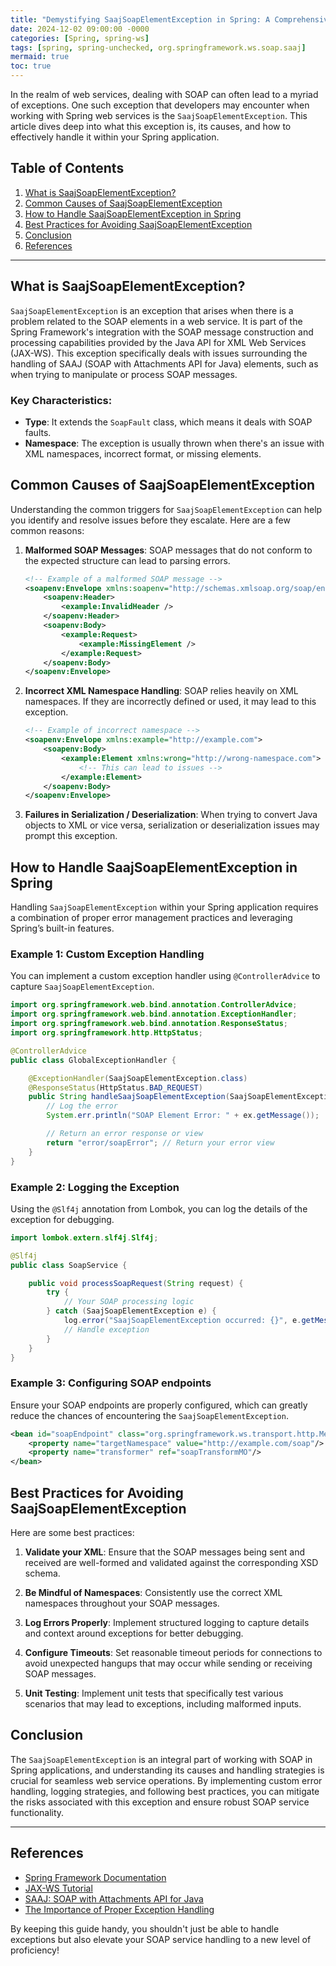 ```yaml
---
title: "Demystifying SaajSoapElementException in Spring: A Comprehensive Guide"
date: 2024-12-02 09:00:00 -0000
categories: [Spring, spring-ws]
tags: [spring, spring-unchecked, org.springframework.ws.soap.saaj]
mermaid: true
toc: true
---
```



In the realm of web services, dealing with SOAP can often lead to a myriad of exceptions. One such exception that developers may encounter when working with Spring web services is the `SaajSoapElementException`. This article dives deep into what this exception is, its causes, and how to effectively handle it within your Spring application.

## Table of Contents

1. [What is SaajSoapElementException?](#what-is-saajsoapelementexception)
2. [Common Causes of SaajSoapElementException](#common-causes-of-saajsoapelementexception)
3. [How to Handle SaajSoapElementException in Spring](#how-to-handle-saajsoapelementexception-in-spring)
4. [Best Practices for Avoiding SaajSoapElementException](#best-practices-for-avoiding-saajsoapelementexception)
5. [Conclusion](#conclusion)
6. [References](#references)

---

## What is SaajSoapElementException?

`SaajSoapElementException` is an exception that arises when there is a problem related to the SOAP elements in a web service. It is part of the Spring Framework's integration with the SOAP message construction and processing capabilities provided by the Java API for XML Web Services (JAX-WS). This exception specifically deals with issues surrounding the handling of SAAJ (SOAP with Attachments API for Java) elements, such as when trying to manipulate or process SOAP messages.

### Key Characteristics:

- **Type**: It extends the `SoapFault` class, which means it deals with SOAP faults.
- **Namespace**: The exception is usually thrown when there's an issue with XML namespaces, incorrect format, or missing elements.

## Common Causes of SaajSoapElementException

Understanding the common triggers for `SaajSoapElementException` can help you identify and resolve issues before they escalate. Here are a few common reasons:

1. **Malformed SOAP Messages**: SOAP messages that do not conform to the expected structure can lead to parsing errors.

   ```xml
   <!-- Example of a malformed SOAP message -->
   <soapenv:Envelope xmlns:soapenv="http://schemas.xmlsoap.org/soap/envelope/" xmlns:example="http://example.com">
       <soapenv:Header>
           <example:InvalidHeader />
       </soapenv:Header>
       <soapenv:Body>
           <example:Request>
               <example:MissingElement />
           </example:Request>
       </soapenv:Body>
   </soapenv:Envelope>
   ```

2. **Incorrect XML Namespace Handling**: SOAP relies heavily on XML namespaces. If they are incorrectly defined or used, it may lead to this exception.

   ```xml
   <!-- Example of incorrect namespace -->
   <soapenv:Envelope xmlns:example="http://example.com">
       <soapenv:Body>
           <example:Element xmlns:wrong="http://wrong-namespace.com">
               <!-- This can lead to issues -->
           </example:Element>
       </soapenv:Body>
   </soapenv:Envelope>
   ```

3. **Failures in Serialization / Deserialization**: When trying to convert Java objects to XML or vice versa, serialization or deserialization issues may prompt this exception.

## How to Handle SaajSoapElementException in Spring

Handling `SaajSoapElementException` within your Spring application requires a combination of proper error management practices and leveraging Spring’s built-in features.

### Example 1: Custom Exception Handling

You can implement a custom exception handler using `@ControllerAdvice` to capture `SaajSoapElementException`.

```java
import org.springframework.web.bind.annotation.ControllerAdvice;
import org.springframework.web.bind.annotation.ExceptionHandler;
import org.springframework.web.bind.annotation.ResponseStatus;
import org.springframework.http.HttpStatus;

@ControllerAdvice
public class GlobalExceptionHandler {

    @ExceptionHandler(SaajSoapElementException.class)
    @ResponseStatus(HttpStatus.BAD_REQUEST)
    public String handleSaajSoapElementException(SaajSoapElementException ex) {
        // Log the error
        System.err.println("SOAP Element Error: " + ex.getMessage());

        // Return an error response or view
        return "error/soapError"; // Return your error view
    }
}
```

### Example 2: Logging the Exception

Using the `@Slf4j` annotation from Lombok, you can log the details of the exception for debugging.

```java
import lombok.extern.slf4j.Slf4j;

@Slf4j
public class SoapService {

    public void processSoapRequest(String request) {
        try {
            // Your SOAP processing logic
        } catch (SaajSoapElementException e) {
            log.error("SaajSoapElementException occurred: {}", e.getMessage());
            // Handle exception
        }
    }
}
```

### Example 3: Configuring SOAP endpoints

Ensure your SOAP endpoints are properly configured, which can greatly reduce the chances of encountering the `SaajSoapElementException`.

```xml
<bean id="soapEndpoint" class="org.springframework.ws.transport.http.MessageDispatcherServlet">
    <property name="targetNamespace" value="http://example.com/soap"/>
    <property name="transformer" ref="soapTransformMO"/>
</bean>
```

## Best Practices for Avoiding SaajSoapElementException

Here are some best practices:

1. **Validate your XML**: Ensure that the SOAP messages being sent and received are well-formed and validated against the corresponding XSD schema.

2. **Be Mindful of Namespaces**: Consistently use the correct XML namespaces throughout your SOAP messages.

3. **Log Errors Properly**: Implement structured logging to capture details and context around exceptions for better debugging.

4. **Configure Timeouts**: Set reasonable timeout periods for connections to avoid unexpected hangups that may occur while sending or receiving SOAP messages.

5. **Unit Testing**: Implement unit tests that specifically test various scenarios that may lead to exceptions, including malformed inputs.

## Conclusion

The `SaajSoapElementException` is an integral part of working with SOAP in Spring applications, and understanding its causes and handling strategies is crucial for seamless web service operations. By implementing custom error handling, logging strategies, and following best practices, you can mitigate the risks associated with this exception and ensure robust SOAP service functionality.

---

## References

- [Spring Framework Documentation](https://docs.spring.io/spring-framework/docs/current/reference/html/web-services.html)
- [JAX-WS Tutorial](https://www.javatpoint.com/jax-ws-tutorial)
- [SAAJ: SOAP with Attachments API for Java](https://javaee.github.io/saaj-1.0/)
- [The Importance of Proper Exception Handling](https://medium.com/@mostafa.ahmed/the-importance-of-proper-exception-handling-in-java-12170ed7b01a)

By keeping this guide handy, you shouldn't just be able to handle exceptions but also elevate your SOAP service handling to a new level of proficiency! 